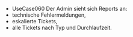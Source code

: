  * UseCase060 Der Admin sieht sich Reports an:
  * technische Fehlermeldungen, 
  * eskalierte Tickets,
  * alle Tickets nach Typ und Durchlaufzeit.
